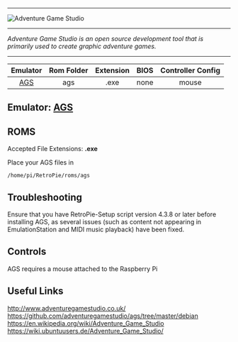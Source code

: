 ***

![Adventure Game Studio](http://i.imgur.com/eBMyMvj.png)

***
_Adventure Game Studio is an open source development tool that is primarily used to create graphic adventure games._

***

| Emulator | Rom Folder | Extension | BIOS |  Controller Config |
| :---: | :---: | :---: | :---: | :---: |
| [AGS](https://github.com/adventuregamestudio/ags/tree/master/debian) | ags | .exe | none | mouse |
## Emulator: [AGS](https://github.com/adventuregamestudio/ags/tree/master/debian) 



## ROMS
Accepted File Extensions: **.exe**

Place your AGS files in
```
/home/pi/RetroPie/roms/ags
```

## Troubleshooting
Ensure that you have RetroPie-Setup script version 4.3.8 or later before installing AGS, as several issues (such as content not appearing in EmulationStation and MIDI music playback) have been fixed.

## Controls

AGS requires a mouse attached to the Raspberry Pi

## Useful Links
http://www.adventuregamestudio.co.uk/  
https://github.com/adventuregamestudio/ags/tree/master/debian  
https://en.wikipedia.org/wiki/Adventure_Game_Studio  
https://wiki.ubuntuusers.de/Adventure_Game_Studio/
